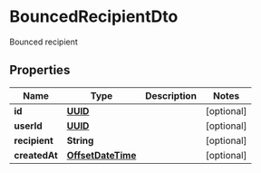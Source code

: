 

# BouncedRecipientDto

Bounced recipient
## Properties

Name | Type | Description | Notes
------------ | ------------- | ------------- | -------------
**id** | [**UUID**](UUID) |  |  [optional]
**userId** | [**UUID**](UUID) |  |  [optional]
**recipient** | **String** |  |  [optional]
**createdAt** | [**OffsetDateTime**](OffsetDateTime) |  |  [optional]



